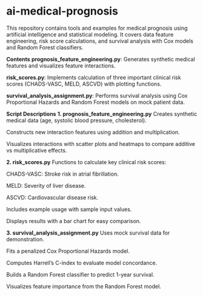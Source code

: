 # ai-medical-prognosis

This repository contains tools and examples for medical prognosis using artificial intelligence and statistical modeling. It covers data feature engineering, risk score calculations, and survival analysis with Cox models and Random Forest classifiers.

**Contents**
**prognosis_feature_engineering.py**: Generates synthetic medical features and visualizes feature interactions.

**risk_scores.py**: Implements calculation of three important clinical risk scores (CHADS-VASC, MELD, ASCVD) with plotting functions.

**survival_analysis_assignment.py**: Performs survival analysis using Cox Proportional Hazards and Random Forest models on mock patient data.

**Script Descriptions**
**1. prognosis_feature_engineering.py**
Creates synthetic medical data (age, systolic blood pressure, cholesterol).

Constructs new interaction features using addition and multiplication.

Visualizes interactions with scatter plots and heatmaps to compare additive vs multiplicative effects.

**2. risk_scores.py**
Functions to calculate key clinical risk scores:

CHADS-VASC: Stroke risk in atrial fibrillation.

MELD: Severity of liver disease.

ASCVD: Cardiovascular disease risk.

Includes example usage with sample input values.

Displays results with a bar chart for easy comparison.

**3. survival_analysis_assignment.py**
Uses mock survival data for demonstration.

Fits a penalized Cox Proportional Hazards model.

Computes Harrell’s C-index to evaluate model concordance.

Builds a Random Forest classifier to predict 1-year survival.

Visualizes feature importance from the Random Forest model.

